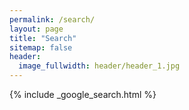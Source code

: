 ```yaml
---
permalink: /search/
layout: page
title: "Search"
sitemap: false
header:
  image_fullwidth: header/header_1.jpg
---
```


{% include _google_search.html %}

